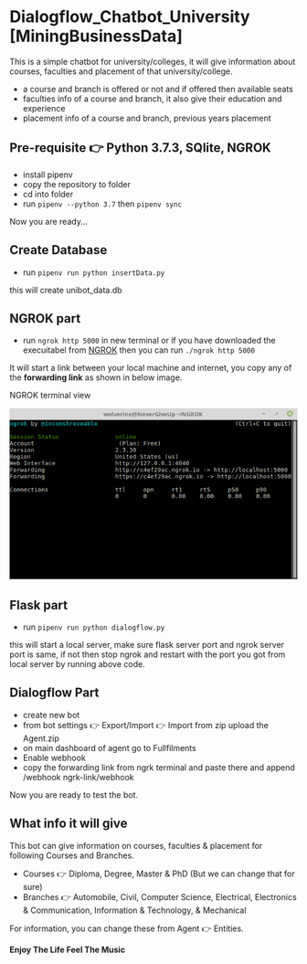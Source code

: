 # Dialogflow_Chatbot_University [MiningBusinessData]
This is a simple chatbot for university/colleges, it will give information about courses, faculties and placement of that university/college.
- a course and branch is offered or not and if offered then available seats
- faculties info of a course and branch, it also give their education and experience
- placement info of a course and branch, previous years placement


## Pre-requisite :point_right: Python 3.7.3, SQlite, NGROK
- install pipenv
- copy the repository to folder
- cd into folder
- run `pipenv --python 3.7` then `pipenv sync`

Now you are ready...

## Create Database
- run `pipenv run python insertData.py`

this will create unibot_data.db

## NGROK part
- run `ngrok http 5000` in new terminal or if you have downloaded the execuitabel from [NGROK](https://ngrok.com/download)
then you can run `./ngrok http 5000`

It will start a link between your local machine and internet, you copy any of the **forwarding link** as shown in below image.

NGROK terminal view

![NGROK Image](/data/ngrok.png)

## Flask part
- run `pipenv run python dialogflow.py`

this will start a local server, make sure flask server port and ngrok server port is same, if not then stop ngrok and restart
with the port you got from local server by running above code.

## Dialogflow Part
- create new bot
- from bot settings :point_right: Export/Import :point_right: Import from zip upload the Agent.zip
- on main dashboard of agent go to Fullfilments
- Enable webhook
- copy the forwarding link from ngrk terminal and paste there and append /webhook
ngrk-link/webhook

Now you are ready to test the bot.

## What info it will give
This bot can give information on courses, faculties & placement for following Courses and Branches.
- Courses :point_right: Diploma, Degree, Master & PhD (But we can change that for sure)
- Branches :point_right: Automobile, Civil, Computer Science, Electrical, Electronics & Communication, 
Information & Technology, & Mechanical

For information, you can change these from Agent :point_right: Entities.




**Enjoy The Life Feel The Music**
